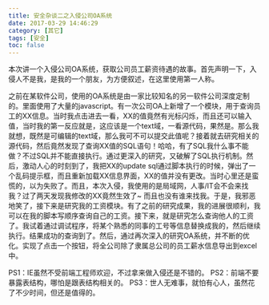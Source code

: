 ```yaml
---
title: 安全杂谈二之入侵公司OA系统
date: 2017-03-29 14:46:29
category: [其它]
tags: [安全]
toc: false
---
```

本次讲一个入侵公司OA系统，获取公司员工薪资待遇的故事。首先声明一下，入侵人不是我，是我的一个朋友，为方便叙述，在这里使用第一人称。

<!-- more -->

之前在某软件公司，使用的OA系统是由一家比较知名的另一软件公司深度定制的。里面使用了大量的javascript。有一次公司OA上新增了一个模块，用于查询员工的XX信息。当时我点击进去一看，XX的值竟然有光标闪烁，而且还可以输入值，当时我的第一反应就是，这应该是一个text域，一看源代码，果然是。那么我就想，既然是可编辑的text域，那么我可不可以提交此值呢？接着就去研究相关的源代码，然后竟然发现了查询XX值的SQL语句！哈哈，有了SQL我什么事不能做？不过SQL并不能直接执行。通过更深入的研究，又破解了SQL执行机制。然后，激动人心的时刻到了，我把XX的update sql通过脚本执行的时候，弹出了一个乱码提示框，而且重新加载XX信息界面，XX的值并没有更改。当时心里还是蛮慌的，以为失败了。而且，本次入侵，我使用的是局域网，人事/IT会不会来找我？过了两天发现我修改的XX竟然生效了~ 而且也没有谁来找我。于是，我邪恶地笑了，接下来是研究我的工资模块。有了之前的研究成果，我的进展很顺利，我可以在我的脚本写顺序查询自己的工资。接下来，就是研究怎么查询他人的工资了。我试着通过调试程序，将某个熟悉的同事的工号等信息替换成我的，然后继续执行。结果成功的查询到了。然后，通过再次深入的研究OA系统，并不断的优化。实现了点击一个按钮，将全公司除了隶属总公司的员工薪水信息导出到excel中。

PS1：IE虽然不受前端工程师欢迎，不过拿来做入侵还是不错的。
PS2：前端不要暴露表结构，哪怕是跟表结构相关的。
PS3：世人无难事，就怕有心人，虽然花了不少时间，但还是值得的。
